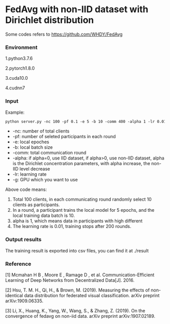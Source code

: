 # FedAvg with non-IID dataset with Dirichlet distribution

Some codes refers to https://github.com/WHDY/FedAvg

### Environment

1.python3.7.6

2.pytorch1.8.0

3.cuda10.0

4.cudnn7


### Input

Example:
```asp
python server.py -nc 100 -pf 0.1 -e 5 -b 10 -comm 400 -alpha 1 -lr 0.01  -g 0
```

- -nc: number of total clients
- -pf: number of seleted participants in each round
- -e: local epoches
- -b: local batch size
- -comm: total communication round
- -alpha: if alpha=0, use IID dataset, if alpha>0, use non-IID dataset, alpha is the Dirichlet concentration parameters, with alpha increase, the non-IID level decrease
- -lr: learning rate
- -g: GPU which you want to use


Above code means: 
1. Total 100 clients, in each communicating round randomly select 10 clients as participants. 
2. In a round, a participant trains the local model for 5 epochs, and the local training data batch is 10. 
3. alpha is 1, which means data in participants with high different
4. The learning rate is 0.01, training stops after 200 rounds.

### Output results

The training result is exported into csv files, you can find it at ./result

### Reference

[1] Mcmahan H B , Moore E , Ramage D , et al. Communication-Efficient Learning of Deep Networks from Decentralized Data[J]. 2016.

[2] Hsu, T. M. H., Qi, H., & Brown, M. (2019). Measuring the effects of non-identical data distribution for federated visual classification. arXiv preprint arXiv:1909.06335.

[3]  Li, X., Huang, K., Yang, W., Wang, S., \& Zhang, Z. (2019). On the convergence of fedavg on non-iid data. arXiv preprint arXiv:1907.02189.
